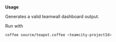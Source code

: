 __Usage__

Generates a valid teamwall dashboard output.

Run with 
```bash
coffee source/teapot.coffee <teamcity-projectId>
```
